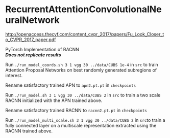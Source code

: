 # RecurrentAttentionConvolutionalNeuralNetwork
http://openaccess.thecvf.com/content_cvpr_2017/papers/Fu_Look_Closer_to_CVPR_2017_paper.pdf

PyTorch Implementation of RACNN\
***Does not replicate results***

Run `./run_model_coords.sh 3 1 vgg 30 ../data/CUBS 1e-4` in `src` to train Attention Proposal Networks on best randomly generated subregions of interest.

Rename satisfactory trained APN to `apn2.pt.pt` in `checkpoints`

Run `./run_model.sh 3 1 vgg 30 ../data/CUBS 2` in `src` to train a two scale RACNN initialized with the APN trained above.

Rename satisfactory trained RACNN to `racnn2.pt.pt` in `checkpoints`

Run `./run_model_multi_scale.sh 3 1 vgg 30 ../data/CUBS 2` in `src`to train a fully connected layer on a multiscale representation extracted using the RACNN trained above. 
